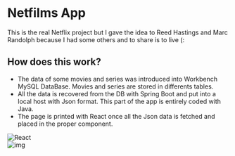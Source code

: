 # Netfilms App

This is the real Netflix project but I gave the idea to Reed Hastings and Marc Randolph because I had some others and to share is to live (:

## How does this work?

- The data of some movies and series was introduced into Workbench MySQL DataBase. Movies and series are stored in differents tables.
- All the data is recovered from the DB with Spring Boot and put into a local host with Json format. This part of the app is entirely coded with Java.
- The page is printed with React once all the Json data is fetched and placed in the proper component.

![React](https://img.shields.io/badge/react-%2320232a.svg?style=flat&logo=react&logoColor=%2361DAFB)
<br>
![img](https://img.shields.io/badge/version-1.0-blue)
